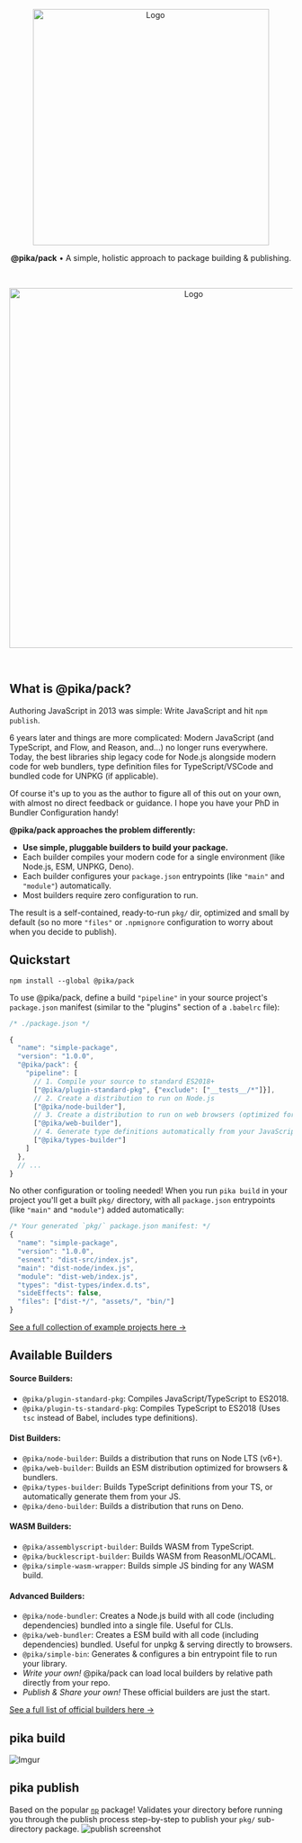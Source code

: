 <p align="center">
  <img alt="Logo" src="https://i.imgur.com/bUYlxms.png?1" width="420">
</p>

<p align="center">
  <strong>@pika/pack</strong> • A simple, holistic approach to package building & publishing.
</p>

<br/>
<p align="center">
  <img alt="Logo" src="https://i.imgur.com/D6DTl2m.gif" width="640">
</p>
<br/>

## What is @pika/pack?

Authoring JavaScript in 2013 was simple: Write JavaScript and hit `npm publish`.

6 years later and things are more complicated: Modern JavaScript (and TypeScript, and Flow, and Reason, and...) no longer runs everywhere. Today, the best libraries ship legacy code for Node.js alongside modern code for web bundlers, type definition files for TypeScript/VSCode and bundled code for UNPKG (if applicable). 

Of course it's up to you as the author to figure all of this out on your own, with almost no direct feedback or guidance. I hope you have your PhD in Bundler Configuration handy!

**@pika/pack approaches the problem differently:** 

- **Use simple, pluggable builders to build your package.**
- Each builder compiles your modern code for a single environment (like Node.js, ESM, UNPKG, Deno). 
- Each builder configures your `package.json` entrypoints (like `"main"` and `"module"`) automatically.
- Most builders require zero configuration to run.

The result is a self-contained, ready-to-run `pkg/` dir, optimized and small by default (so no more `"files"` or `.npmignore` configuration to worry about when you decide to publish).


## Quickstart

```
npm install --global @pika/pack
```

To use @pika/pack, define a build `"pipeline"` in your source project's `package.json` manifest (similar to the "plugins" section of a `.babelrc` file):

```js
/* ./package.json */

{
  "name": "simple-package",
  "version": "1.0.0",
  "@pika/pack": {
    "pipeline": [
      // 1. Compile your source to standard ES2018+
      ["@pika/plugin-standard-pkg", {"exclude": ["__tests__/*"]}],
      // 2. Create a distribution to run on Node.js
      ["@pika/node-builder"],
      // 3. Create a distribution to run on web browsers (optimized for bundlers)
      ["@pika/web-builder"],
      // 4. Generate type definitions automatically from your JavaScript
      ["@pika/types-builder"]
    ]
  },
  // ...
}
```

No other configuration or tooling needed! When you run `pika build` in your project you'll get a built `pkg/` directory, with all `package.json` entrypoints (like `"main"` and `"module"`) added automatically:

```js
/* Your generated `pkg/` package.json manifest: */
{
  "name": "simple-package",
  "version": "1.0.0",
  "esnext": "dist-src/index.js",
  "main": "dist-node/index.js",
  "module": "dist-web/index.js",
  "types": "dist-types/index.d.ts",
  "sideEffects": false,
  "files": ["dist-*/", "assets/", "bin/"]
}
```

[See a full collection of example projects here →](https://github.com/pikapkg/examples)


## Available Builders

#### Source Builders:
- `@pika/plugin-standard-pkg`: Compiles JavaScript/TypeScript to ES2018.
- `@pika/plugin-ts-standard-pkg`: Compiles TypeScript to ES2018 (Uses `tsc` instead of Babel, includes type definitions).

#### Dist Builders:
- `@pika/node-builder`: Builds a distribution that runs on Node LTS (v6+).
- `@pika/web-builder`: Builds an ESM distribution optimized for browsers & bundlers.
- `@pika/types-builder`: Builds TypeScript definitions from your TS, or automatically generate them from your JS.
- `@pika/deno-builder`: Builds a distribution that runs on Deno.

#### WASM Builders:
- `@pika/assemblyscript-builder`: Builds WASM from TypeScript.
- `@pika/bucklescript-builder`: Builds WASM from ReasonML/OCAML.
- `@pika/simple-wasm-wrapper`: Builds simple JS binding for any WASM build.

#### Advanced Builders:
- `@pika/node-bundler`: Creates a Node.js build with all code (including dependencies) bundled into a single file. Useful for CLIs.
- `@pika/web-bundler`: Creates a ESM build with all code (including dependencies) bundled. Useful for unpkg & serving directly to browsers.
- `@pika/simple-bin`: Generates & configures a bin entrypoint file to run your library.
- *Write your own!* @pika/pack can load local builders by relative path directly from your repo.
- *Publish & Share your own!* These official builders are just the start.

[See a full list of official builders here →](https://github.com/pikapkg/builders/tree/master/packages)


## pika build

![Imgur](https://i.imgur.com/C8hXcvw.png)

## pika publish

Based on the popular [`np`](https://github.com/sindresorhus/np) package! Validates your directory before running you through the publish process step-by-step to publish your `pkg/` sub-directory package.
![publish screenshot](https://imgur.com/SPjSRGN.png)
